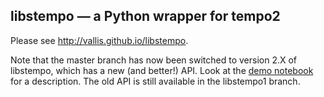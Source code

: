 ## libstempo — a Python wrapper for tempo2 ##

Please see http://vallis.github.io/libstempo.

Note that the master branch has now been switched to version 2.X of libstempo, which has a new (and better!) API. Look at the [demo notebook](https://github.com/vallis/libstempo/blob/master/demo/libstempo-demo.ipynb) for a description. The old API is still available in the libstempo1 branch.
